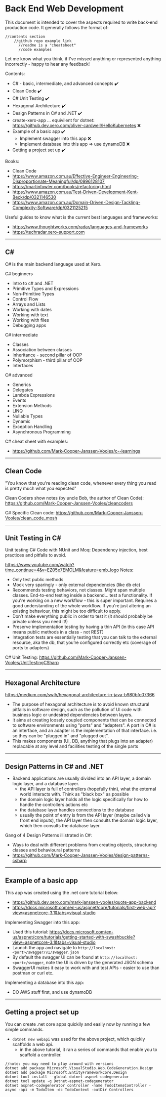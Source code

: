 # Back End Web Development 
This document is intended to cover the aspects required to write back-end production code. It generally follows the format of:
````
//contents section
    //github repo example link
      //readme is a "cheatsheet"
      //code examples
````
Let me know what you think, if I've missed anything or represented anything incorrectly - happy to hear any feedback!


Contents: 
- C# - basic, intermediate, and advanced concepts :heavy_check_mark:
- Clean Code :heavy_check_mark:
- C# Unit Testing :heavy_check_mark:
- Hexagonal Architecture :heavy_check_mark:
- Design Patterns in C# and .NET :heavy_check_mark:
- create-xero-app ... equivilent for dotnet: https://github.dev.xero.com/oliver-cardwell/HelloKubernetes :x:
- Example of a basic app :heavy_check_mark:
  - Implement swagger into this app :x:
  - Implement database into this app => use dynamoDB :x:
- Getting a project set up :heavy_check_mark:


Books:
- Clean Code
- https://www.amazon.com.au/Effective-Engineer-Engineering-Disproportionate-Meaningful/dp/0996128107
- https://martinfowler.com/books/refactoring.html
- https://www.amazon.com.au/Test-Driven-Development-Kent-Beck/dp/0321146530
- https://www.amazon.com.au/Domain-Driven-Design-Tackling-Complexity-Software/dp/0321125215


Useful guides to know what is the current best languages and frameworks:
- https://www.thoughtworks.com/radar/languages-and-frameworks  
- https://techradar.xero-support.com
​

---


## C#
C# is the main backend language used at Xero. 


C# beginners
- Intro to c# and .NET
- Primitive Types and Expressions
- Non-Primitive Types
- Control Flow
- Arrays and Lists
- Working with dates
- Working with text
- Working with files
- Debugging apps


C# intermediate
- Classes
- Association between classes
- Inheritance - second pillar of OOP
- Polymorphism - third pillar of OOP
- Interfaces


C# advanced
- Generics
- Delegates
- Lambda Expressions
- Events
- Extension Methods
- LINQ
- Nullable Types
- Dynamic
- Exception Handling
- Asynchronous Programming


C# cheat sheet with examples: 
- https://github.com/Mark-Cooper-Janssen-Vooles/c--learnings
​

---


## Clean Code
"You know that you're reading clean code, whenever every thing you read is pretty much what you expected"


Clean Coders show notes (by uncle Bob, the author of Clean Code):
https://github.com/Mark-Cooper-Janssen-Vooles/cleancoders


C# Specific Clean code:
https://github.com/Mark-Cooper-Janssen-Vooles/clean_code_mosh


---


## Unit Testing in C#
Unit testing C# Code with NUnit and Moq: Dependency injection, best practices and pitfalls to avoid. 


https://www.youtube.com/watch?time_continue=4&v=EZ05e7EMOLM&feature=emb_logo
Notes:
- Only test public methods
- Mock very sparingly - only external dependencies (like db etc)
- Recommends testing behaviors, not classes. Might span multiple classes. End-to-end testing inside a backend… test a functionality. If you're working on a new workflow - this is super important. Requires a good understanding of the whole workflow. If you're just altering an existing behaviour, this might be too difficult to apply.
- Don’t make everything public in order to test it (it should probably be private unless you need it!)
- Preserve implementation testing by having a thin API (in this case API means public methods in a class - not REST)
- Integration tests are essentially testing that you can talk to the external resource, aka the db, that you’re configured correctly etc (coverage of ports to adapters)


C# Unit Testing:
https://github.com/Mark-Cooper-Janssen-Vooles/UnitTestingCSharp


---


## Hexagonal Architecture 
https://medium.com/swlh/hexagonal-architecture-in-java-b980bfc07366 


- The purpose of hexagonal architecture is to avoid known structural pitfalls in software design, such as the pollution of UI code with business logic or undesired dependencies between layers. 
- It aims at creating loosely coupled components that can be connected to software environments using "ports" and "adapters". A port in C# is an interface, and an adapter is the implementation of that interface. i.e. so they can be "plugged in" and "plugged out".
- This makes components (UI, DB, anything that plugs into an adapter) replacable at any level and facilities testing of the single parts


---


## Design Patterns in C# and .NET
- Backend applications are usually divided into an API layer, a domain logic layer, and a database layer. 
  - the API layer is full of controllers (hopefully thin), what the external world interacts with. Think as "black box" as possible
  - the domain logic layer holds all the logic specifically for how to handle the controllers actions etc
  - the database layer handles connections to the database
  - usually the point of entry is from the API layer (maybe called via front end inputs), the API layer then consults the domain logic layer, which then consults the database layer. 


Gang of 4 Design Patterns illistrated in C#: 
- Ways to deal with different problems from creating objects, structuring classes and behavioural patterns
- https://github.com/Mark-Cooper-Janssen-Vooles/design-patterns-csharp


---


## Example of a basic app
This app was created using the .net core tutorial below:
- https://github.dev.xero.com/mark-janssen-vooles/quote-app-backend
- https://docs.microsoft.com/en-us/aspnet/core/tutorials/first-web-api?view=aspnetcore-3.1&tabs=visual-studio


Implementing Swagger into this app:
- Used this tutorial: https://docs.microsoft.com/en-us/aspnet/core/tutorials/getting-started-with-swashbuckle?view=aspnetcore-3.1&tabs=visual-studio
- Launch the app and navigate to ``http://localhost:<port>/swagger/v1/swagger.json``
- By default the swagger UI can be found at ``http://localhost:<port>/swagger``, note the UI is driven by the generated JSON schema
- SwaggerUI makes it easy to work with and test APIs - easier to use than postman or curl etc. 


Implementing a database into this app:
- DO AWS stuff first, and use dynamoDB

---


## Getting a project set up
You can create .net core apps quickily and easily now by running a few simple commands. 
- ``dotnet new webapi`` was used for the above project, which quickly scaffolds a web api.
  - in the above tutorial, it ran a series of commands that enable you to scaffold a controller. 
````
//note: you may need to play around with versions 
dotnet add package Microsoft.VisualStudio.Web.CodeGeneration.Design
dotnet add package Microsoft.EntityFrameworkCore.Design
dotnet tool install --global dotnet-aspnet-codegenerator
dotnet tool update -g Dotnet-aspnet-codegenerator
dotnet aspnet-codegenerator controller -name TodoItemsController -async -api -m TodoItem -dc TodoContext -outDir Controllers
````